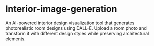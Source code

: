 # Interior-image-generation
An AI-powered interior design visualization tool that generates photorealistic room designs using DALL-E. Upload a room photo and transform it with different design styles while preserving architectural elements.
